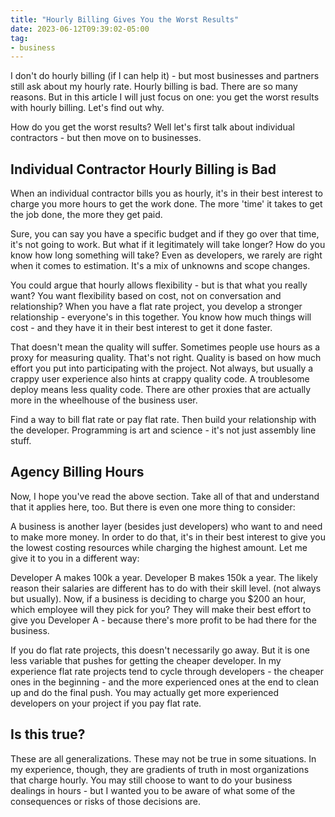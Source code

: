 ```yaml
---
title: "Hourly Billing Gives You the Worst Results"
date: 2023-06-12T09:39:02-05:00
tag:
- business
---
```

I don't do hourly billing (if I can help it) - but most businesses and partners still ask about my hourly rate. Hourly billing is bad. There are so many reasons. But in this article I will just focus on one: you get the worst results with hourly billing. Let's find out why.

<!--more-->

How do you get the worst results? Well let's first talk about individual contractors - but then move on to businesses.

## Individual Contractor Hourly Billing is Bad

When an individual contractor bills you as hourly, it's in their best interest to charge you more hours to get the work done. The more 'time' it takes to get the job done, the more they get paid. 

Sure, you can say you have a specific budget and if they go over that time, it's not going to work. But what if it legitimately will take longer? How do you know how long something will take? Even as developers, we rarely are right when it comes to estimation. It's a mix of unknowns and scope changes. 

You could argue that hourly allows flexibility - but is that what you really want? You want flexibility based on cost, not on conversation and relationship? When you have a flat rate project, you develop a stronger relationship - everyone's in this together. You know how much things will cost - and they have it in their best interest to get it done faster.  

That doesn't mean the quality will suffer. Sometimes people use hours as a proxy for measuring quality. That's not right. Quality is based on how much effort you put into participating with the project.  Not always, but usually a crappy user experience also hints at crappy quality code.  A troublesome deploy means less quality code.  There are other proxies that are actually more in the wheelhouse of the business user.

Find a way to bill flat rate or pay flat rate. Then build your relationship with the developer. Programming is art and science - it's not just assembly line stuff.

## Agency Billing Hours

Now, I hope you've read the above section.  Take all of that and understand that it applies here, too.  But there is even one more thing to consider:

A business is another layer (besides just developers) who want to and need to make more money. In order to do that, it's in their best interest to give you the lowest costing resources while charging the highest amount.  Let me give it to you in a different way:

Developer A makes 100k a year. Developer B makes 150k a year.  The likely reason their salaries are different has to do with their skill level. (not always but usually).  Now, if a business is deciding to charge you $200 an hour, which employee will they pick for you?  They will make their best effort to give you Developer A - because there's more profit to be had there for the business.

If you do flat rate projects, this doesn't necessarily go away. But it is one less variable that pushes for getting the cheaper developer.  In my experience flat rate projects tend to cycle through developers - the cheaper ones in the beginning - and the more experienced ones at the end to clean up and do the final push.  You may actually get more experienced developers on your project if you pay flat rate.

## Is this true?

These are all generalizations.  These may not be true in some situations. In my experience, though, they are gradients of truth in most organizations that charge hourly. You may still choose to want to do your business dealings in hours - but I wanted you to be aware of what some of the consequences or risks of those decisions are.